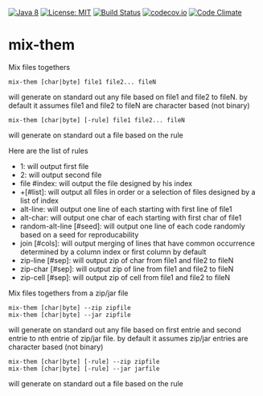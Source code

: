 [![Java 8](https://img.shields.io/badge/java-8-blue.svg)](http://java.oracle.com) [![License: MIT](https://img.shields.io/badge/License-MIT-yellow.svg)](https://opensource.org/licenses/MIT) [![Build Status](https://travis-ci.org/Innovimax-SARL/mix-them.svg?branch=master)](https://travis-ci.org/Innovimax-SARL/mix-them)
[![codecov.io](https://codecov.io/github/Innovimax-SARL/mix-them/coverage.svg?branch=master)](https://codecov.io/github/Innovimax-SARL/mix-them?branch=master)
[![Code Climate](https://codeclimate.com/github/Innovimax-SARL/mix-them/badges/gpa.svg)](https://codeclimate.com/github/Innovimax-SARL/mix-them)
# mix-them
Mix files togethers


    mix-them [char|byte] file1 file2... fileN
 
  will generate on standard out any file based on file1 and file2 to fileN.
  by default it assumes file1 and file2 to fileN are character based (not binary)
  
    mix-them [char|byte] [-rule] file1 file2... fileN
  
  will generate on standard out a file based on the rule
  
  Here are the list of rules
  - 1: will output first file
  - 2: will output second file
  - file #index: will output the file designed by his index
  - +[#list]: will output all files in order or a selection of files designed by a list of index
  - alt-line: will output one line of each starting with first line of file1
  - alt-char: will output one char of each starting with first char of file1
  - random-alt-line [#seed]: will output one line of each code randomly based on a seed for reproducability
  - join [#cols]: will output merging of lines that have common occurrence determined by a column index or first column by default
  - zip-line [#sep]: will output zip of char from file1 and file2 to fileN
  - zip-char [#sep]: will output zip of line from file1 and file2 to fileN 
  - zip-cell [#sep]: will output zip of cell from file1 and file2 to fileN 

Mix files togethers from a zip/jar file

    mix-them [char|byte] --zip zipfile 
    mix-them [char|byte] --jar zipfile 
  
  will generate on standard out any file based on first entrie and second entrie to nth entrie of zip/jar file.
  by default it assumes zip/jar entries are character based (not binary)
  
    mix-them [char|byte] [-rule] --zip zipfile
    mix-them [char|byte] [-rule] --jar jarfile
  
  will generate on standard out a file based on the rule

